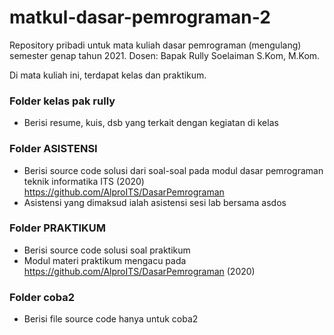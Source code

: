 # matkul-dasar-pemrograman-2
Repository pribadi untuk mata kuliah dasar pemrograman (mengulang) semester genap tahun 2021. Dosen: Bapak Rully Soelaiman S.Kom, M.Kom.

Di mata kuliah ini, terdapat kelas dan praktikum.

### Folder kelas pak rully
- Berisi resume, kuis, dsb yang terkait dengan kegiatan di kelas

### Folder ASISTENSI
- Berisi source code solusi dari soal-soal pada modul dasar pemrograman teknik informatika ITS (2020) https://github.com/AlproITS/DasarPemrograman
- Asistensi yang dimaksud ialah asistensi sesi lab bersama asdos

### Folder PRAKTIKUM
- Berisi source code solusi soal praktikum
- Modul materi praktikum mengacu pada https://github.com/AlproITS/DasarPemrograman (2020)

### Folder coba2
- Berisi file source code hanya untuk coba2
  
